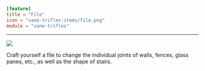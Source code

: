 ```toml
[feature]
title = "File"
icon = "vane-trifles:items/file.png"
module = "vane-trifles"
```
---
![](images/file.png)

Craft yourself a file to change the individual joints of walls, fences, glass panes, etc., as well as the shape of stairs.
